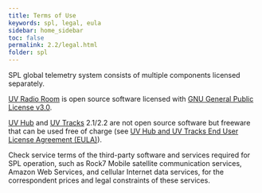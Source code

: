```yaml
---
title: Terms of Use
keywords: spl, legal, eula
sidebar: home_sidebar
toc: false
permalink: 2.2/legal.html
folder: spl
---
```


SPL global telemetry system consists of multiple components licensed separately.

[UV Radio Room](radioroom.html) is open source software licensed with [GNU General Public License v3.0](https://github.com/envirover/SPLRadioRoom/blob/master/LICENSE).

[UV Hub](uvhub.html) and [UV Tracks](uvtracks.html) 2.1/2.2 are not open source software but freeware that can be used free of charge (see [UV Hub and UV Tracks End User License Agreement (EULA)](uvhub-eula.html)).

Check service terms of the third-party software and services required for SPL operation, such as Rock7 Mobile satellite communication services, Amazon Web Services, and cellular Internet data services, for the correspondent prices and legal constraints of these services.
